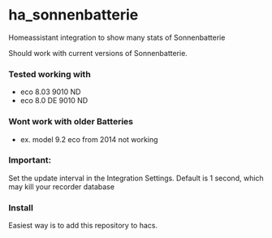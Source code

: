 # ha_sonnenbatterie
Homeassistant integration to show many stats of Sonnenbatterie

Should work with current versions of Sonnenbatterie.

### Tested working with ###
* eco 8.03 9010 ND
* eco 8.0 DE 9010 ND

### Wont work with older Batteries ###
* ex. model 9.2 eco from 2014 not working

### Important: ###
Set the update interval in the Integration Settings. Default is 1 second, which may kill your recorder database

### Install ###
Easiest way is to add this repository to hacs.
